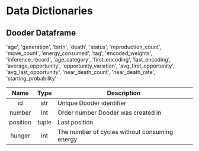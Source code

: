 # Data Dictionaries

## Dooder Dataframe

'age', 
'generation', 
'birth',
'death', 
'status', 
'reproduction_count', 
'move_count',
'energy_consumed', 
'tag', 
'encoded_weights', 
'inference_record',
'age_category', 
'first_encoding', 
'last_encoding',
'average_opportunity', 
'opportunity_variation', 
'avg_first_opportunity',
'avg_last_opportunity', 
'near_death_count', 
'near_death_rate',
'starting_probability'

| Name | Type | Description |
|:----:|:----:|-------------|
| id    | str     |  Unique Dooder identifier         |
| number    | int     |  Order number Dooder was created in        |
| position  |  tuple    |    Last position         |
| hunger   |  int  |  The number of cycles without consuming energy  |
